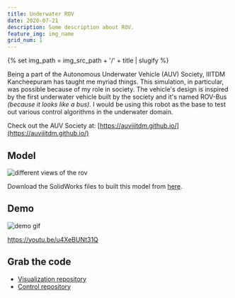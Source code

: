 ```yaml
---
title: Underwater ROV
date: 2020-07-21
description: Some description about ROV.
feature_img: img_name
grid_num: 1
---
```

{% set img_path =  img_src_path + '/' + title | slugify %}


Being a part of the Autonomous Underwater Vehicle (AUV) Society, IIITDM Kancheepuram has taught me myriad things. This simulation, in particular, was possible because of my role in society. The vehicle's design is inspired by the first underwater vehicle built by the society and it's named ROV-Bus _(because it looks like a bus)_. I would be using this robot as the base to test out various control algorithms in the underwater domain.

Check out the AUV Society at: [https://auviiitdm.github.io/](https://auviiitdm.github.io/)

<h2 class="text-2xl">Model</h2>

<img src="{{img_path}}/rov_bus_sw.png" alt="different views of the rov" class="float-center m-4  h-auto">

Download the SolidWorks files to built this model from [here](https://github.com/meetm473/rov_bus/tree/master/sw_files).

<h2 class="text-2xl">Demo</h2>

<img src="{{img_path}}/rov-busshort-demo.gif" alt="demo gif" class="float-center m-4  h-auto">

https://youtu.be/u4XeBUNt31Q


<h2 class="text-2xl">Grab the code</h2>

<ul class="list-disc list-inside">
    <li> <a href="https://github.com/meetm473/rov_bus">Visualization repository</a>  </li>
    <li> <a href="https://github.com/meetm473/rov_bus_control">Control repository</a>  </li>
</ul>
